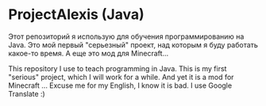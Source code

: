 ProjectAlexis (Java)
=================
Этот репозиторий я использую для обучения программированию на Java. 
Это мой первый "серьезный" проект, над которым я буду работать какое-то время.
А еще это мод для Minecraft...

This repository I use to teach programming in Java. 
This is my first "serious" project, which I will work for a while. 
And yet it is a mod for Minecraft ...
Excuse me for my English, I know it is bad. I use Google Translate :)

